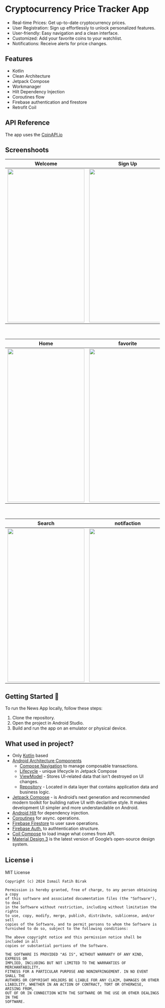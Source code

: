 # Cryptocurrency Price Tracker App
- Real-time Prices: Get up-to-date cryptocurrency prices.
- User Registration: Sign up effortlessly to unlock personalized features.
- User-friendly: Easy navigation and a clean interface.
- Customized: Add your favorite coins to your watchlist.
- Notifications: Receive alerts for price changes.
## Features 

- Kotlin 
- Clean Architecture
- Jetpack Compose
- Workmanager
- Hilt Dependency Injection
- Coroutines flow
- Firebase authentication and firestore
- Retrofit Coil
## API Reference 

The app uses the [CoinAPI.io](https://www.coinapi.io/) 

## Screenshoots
| Welcome | Sign Up | Sign In |
| ------ | ---- | ------ |
|<img src="https://i.imgur.com/HK5yTen.png" width="250" height="500"/>|<img src="https://i.imgur.com/ClFuNfe.png" width="250" height="500"/>|<img src="https://i.imgur.com/IdiBqq7.png" width="250" height="500"/>|

</br>

| Home | favorite | detail |
| --- | ------- | ------- |
|<img src= "https://i.imgur.com/PjM4cXN.gif" width="250" height="500"/>|<img src= "https://i.imgur.com/5OQpAfJ.gif" width="250" height="500"/>|<img src="https://i.imgur.com/4kTmRh8.png" width="250" height="500"/>|

</br>

| Search | notifaction |  
| ------ | ---------- |  
|<img src= "https://i.imgur.com/RfUUvV7.gif" width="250" height="500"/>|<img src= "https://i.imgur.com/eeazSN5.jpeg" width="250" height="500"/>|





## Getting Started 🚀

To run the News App locally, follow these steps:

1. Clone the repository.
2. Open the project in Android Studio.
3. Build and run the app on an emulator or physical device.

## What used in project?
- Only [Kotlin](https://kotlinlang.org/) based
- [Android Architecture Components](https://developer.android.com/topic/libraries/architecture)
  - [Compose Navigation](https://developer.android.com/jetpack/compose/navigation) to manage composable transactions.
  - [Lifecycle](https://developer.android.com/topic/libraries/architecture/lifecycle) - unique lifecycle in Jetpack Compose
  - [ViewModel](https://developer.android.com/topic/libraries/architecture/viewmodel) - Stores UI-related data that isn't destroyed on UI changes. 
  - [Repository](https://developer.android.com/topic/architecture/data-layer) - Located in data layer that contains application data and business logic.
- [Jetpack Compose](https://developer.android.com/jetpack/compose) - is Android’s next generation and recommended modern toolkit for building native UI with declaritive style. It makes development UI simpler and more understandable on Android.
- [Android Hilt](https://developer.android.com/training/dependency-injection/hilt-android) for dependency injection.
- [Coroutines](https://github.com/Kotlin/kotlinx.coroutines) for async. operations.
- [Firebase Firestore](https://firebase.google.com/docs/firestore/quickstart) to user save operations.
- [Firebase Auth.](https://firebase.google.com/docs/auth/android/start) to authtentication structure.
- [Coil Compose](https://coil-kt.github.io/coil/compose/) to load image what comes from API.
- [Material Design 3](https://m3.material.io/) is the latest version of Google’s open-source design system.

## License ℹ️
MIT License
```
Copyright (c) 2024 Ismail Fatih Birak

Permission is hereby granted, free of charge, to any person obtaining a copy
of this software and associated documentation files (the "Software"), to deal
in the Software without restriction, including without limitation the rights
to use, copy, modify, merge, publish, distribute, sublicense, and/or sell
copies of the Software, and to permit persons to whom the Software is
furnished to do so, subject to the following conditions:

The above copyright notice and this permission notice shall be included in all
copies or substantial portions of the Software.

THE SOFTWARE IS PROVIDED "AS IS", WITHOUT WARRANTY OF ANY KIND, EXPRESS OR
IMPLIED, INCLUDING BUT NOT LIMITED TO THE WARRANTIES OF MERCHANTABILITY,
FITNESS FOR A PARTICULAR PURPOSE AND NONINFRINGEMENT. IN NO EVENT SHALL THE
AUTHORS OR COPYRIGHT HOLDERS BE LIABLE FOR ANY CLAIM, DAMAGES OR OTHER
LIABILITY, WHETHER IN AN ACTION OF CONTRACT, TORT OR OTHERWISE, ARISING FROM,
OUT OF OR IN CONNECTION WITH THE SOFTWARE OR THE USE OR OTHER DEALINGS IN THE
SOFTWARE.
```
